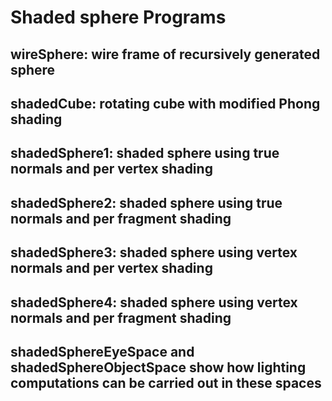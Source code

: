 # Shaded sphere Programs

## wireSphere: wire frame of recursively generated sphere

## shadedCube: rotating cube with modified Phong shading

## shadedSphere1: shaded sphere using true normals and per vertex shading

## shadedSphere2: shaded sphere using true normals and per fragment shading

## shadedSphere3: shaded sphere using vertex normals and per vertex shading

## shadedSphere4: shaded sphere using vertex normals and per fragment shading

## shadedSphereEyeSpace and shadedSphereObjectSpace show how lighting computations can be carried out in these spaces

